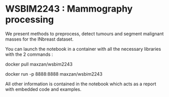# WSBIM2243 : Mammography processing
 We present methods to preprocess, detect tumours and segment malignant masses for the INbreast dataset.

 You can launch the notebook in a container with all the necessary libraries with the 2 commands : 
 
docker pull maxzan/wsbim2243

docker run -p 8888:8888 maxzan/wsbim2243

All other information is contained in the notebook which acts as a report with embedded code and examples.
